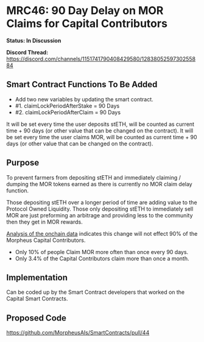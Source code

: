 # MRC46: 90 Day Delay on MOR Claims for Capital Contributors 

**Status: In Discussion**

**Discord Thread:** https://discord.com/channels/1151741790408429580/1283805259730255884

## Smart Contract Functions To Be Added
- Add two new variables by updating the smart contract. 
- #1. claimLockPeriodAfterStake = 90 Days
- #2. claimLockPeriodAfterClaim = 90 Days

It will be set every time the user deposits stETH, will be counted as current time + 90 days (or other value that can be changed on the contract).
It will be set every time the user claims MOR, will be counted as current time + 90 days (or other value that can be changed on the contract).

## Purpose
To prevent farmers from depositing stETH and immediately claiming / dumping the MOR tokens earned as there is currently no MOR claim delay function.

Those depositing stETH over a longer period of time are adding value to the Protocol Owned Liquidity.
Those only depositing stETH to immediately sell MOR are just preforming an arbitrage and providing less to the community then they get in MOR rewards.

[Analysis of the onchain data](https://docs.google.com/spreadsheets/d/1RrE3tnByYoy_oieJkq5CJ3tFWvENgo6RYT9sepWaeCY/edit?usp=sharing) indicates this change will not effect 90% of the Morpheus Capital Contributors. 
- Only 10% of people Claim MOR more often than once every 90 days.
- Only 3.4% of the Capital Contributors claim more than once a month.

## Implementation
Can be coded up by the Smart Contract developers that worked on the Capital Smart Contracts.

## Proposed Code
https://github.com/MorpheusAIs/SmartContracts/pull/44
